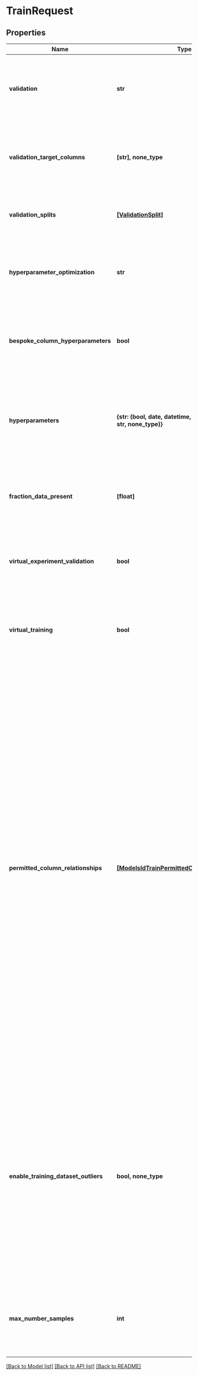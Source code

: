# TrainRequest


## Properties
Name | Type | Description | Notes
------------ | ------------- | ------------- | -------------
**validation** | **str** | Methods for validating the model using the provided dataset. If set to \&quot;custom\&quot;, &#x60;validationSplits&#x60; must also be provided | [optional]  if omitted the server will use the default value of "none"
**validation_target_columns** | **[str], none_type** | A list of the training dataset&#39;s column names that the model&#39;s validation metric will be the median average over.  Cannot include descriptor columns.  If not provided then the model&#39;s validation metric will be the median average over all non-descriptor columns. | [optional] 
**validation_splits** | [**[ValidationSplit]**](ValidationSplit.md) | A list of test-train pairs, describing the row IDs of the training dataset to include in each validation split. Must be provided exactly when &#x60;validation&#x60; is &#39;custom&#39;.  | [optional] 
**hyperparameter_optimization** | **str** | Search method for finding the optimal parameters to use when training the model.  If &#39;none&#39; then the parameters as specified by the &#39;hyperparameters&#39; argument will be used to train the model.  If &#39;hyperparameterOptimization&#39; is not &#39;none&#39; then &#39;validation&#39; must also be not &#39;none&#39;. | [optional]  if omitted the server will use the default value of "none"
**bespoke_column_hyperparameters** | **bool** | Whether to use bespoke hyperparameters for each target column. If false, hyperparameters are shared between columns. Defaults to true. | [optional]  if omitted the server will use the default value of True
**hyperparameters** | **{str: (bool, date, datetime, dict, float, int, list, str, none_type)}** | The hyperparameters which Alchemite will use when training.  Must not be provided unless &#39;hyperparameterOptimization&#39; is &#39;none&#39;.  If no argument is provided for this parameter and the model was previously trained then the existing hyperparameters will be used to train the model, otherwise Alchemite&#39;s default hyperparameters will be used instead. | [optional] 
**fraction_data_present** | **[float]** | The fraction of data expected to be in each column of the datasets which the model will make predictions from.  The list &#39;fractionDataPresent&#39; should be ordered corresponding to the training dataset&#39;s &#39;columnHeaders&#39; parameter. | [optional] 
**virtual_experiment_validation** | **bool** | If true then only the descriptor columns will be used to make predictions when computing the validation metric. | [optional]  if omitted the server will use the default value of False
**virtual_training** | **bool** | If true then only the descriptor columns will be used as input in the first iteration of training | [optional]  if omitted the server will use the default value of False
**permitted_column_relationships** | [**[ModelsIdTrainPermittedColumnRelationships]**](ModelsIdTrainPermittedColumnRelationships.md) | An array of objects defining which columns the ML model is able to use or not use as inputs when modelling specific columns.  The \&quot;allow\&quot; and \&quot;disallow\&quot; arrays must contain distinct columns. They do not need to contain all columns in the dataset.  If columns are not allowed in either \&quot;allow\&quot; nor \&quot;disallow\&quot;, the model will use default behaviors:   - use all descriptors for all targets when virtualTraining is true.   - use all descriptors + targets when virtualTraining is false for all targets (except for the same target -&gt; target).  if virtualTraining is false:   This is equivalent to passing \&quot;allow\&quot;: list_of_all_columns for every column in the dataset.   Therefore, passing allow when virtualTraining is false has no effect on the model.   However, columns passed within \&quot;disallow\&quot; will have an effect.  if virtualTraining is true:   This is equivalent to passing \&quot;allow\&quot;: list_of_all_descriptors and passing \&quot;disallow\&quot; for all non descriptors.   Therefore, passing descriptor columns in the \&quot;allow\&quot; list has no effect on the model.   Similarly, passing non descriptor columns in the \&quot;disallow\&quot; list has no effect on the model.   However, columns passed within \&quot;allow\&quot; for non descriptors, and \&quot;disallow\&quot; for descriptors will have an effect.  Interaction with Measurement Groups:   If measurement groups are specified for the training dataset that are incompatible, a 400 response is returned.   This happens when a column defined in \&quot;name\&quot; and one or more columns defined in \&quot;allow\&quot; are part of the same measurement group.  | [optional] 
**enable_training_dataset_outliers** | **bool, none_type** | If true then compute the outliers in the training dataset using the validation sub-models. If &#x60;validation&#x60; is &#39;5-fold&#39;, each will be trained on 80% of the full dataset to identify the outliers in the remaining 20%. If &#x60;validation&#x60; is &#39;custom&#39;, each row in a test set will be checked against a model trained on the matching train set. Please note, if &#x60;validation&#x60; is &#39;80/20&#39;, only the validation 20% will report outliers, and is thus not recommended.  If null then will be set to true if &#x60;validation&#x60; is not equal to &#39;none&#39;. Otherwise will be false.  Once &#x60;trainingDatasetOutliersJobStatus&#x60; in the model metadata has the value &#39;done&#39; then the results will be available via &#x60;/models/id/training-dataset-outliers&#x60;. Computing the outliers this way is generally expected to give better results than using the model trained on the full dataset to identify the outliers in its own training dataset.  | [optional] 
**max_number_samples** | **int** | The maximum number of hyperparameter optimization samples to use for training the model.  Training may stop before the specified amount of samples if an ideal set of hyperparameters if found early.  If &#39;hyperparameterOptimization&#39; is &#39;none&#39; then &#39;maxNumberSamples&#39; will be ignored.  | [optional]  if omitted the server will use the default value of 300

[[Back to Model list]](../README.md#documentation-for-models) [[Back to API list]](../README.md#documentation-for-api-endpoints) [[Back to README]](../README.md)


